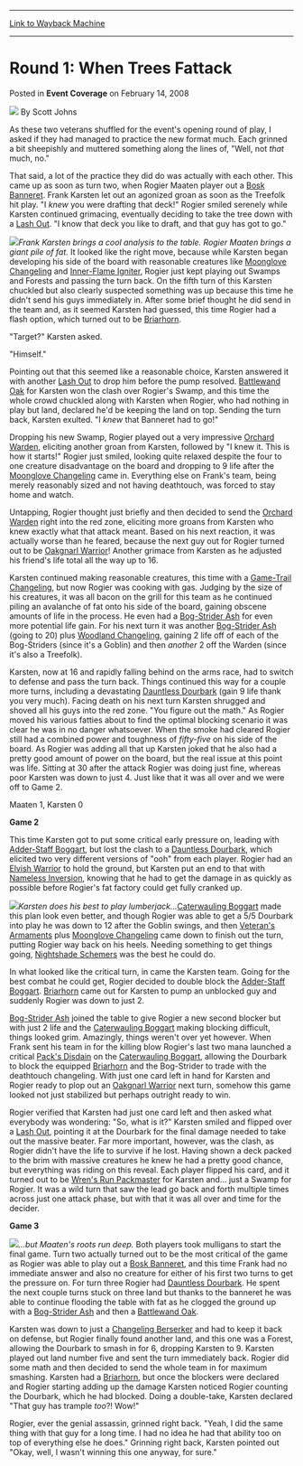 
---
[Link to Wayback Machine](https://web.archive.org/web/20171031020725/https://magic.wizards.com/en/articles/archive/event-coverage/round-1-when-trees-fattack-2008-02-14)

[_metadata_:author]:- "Scott Johns"
[_metadata_:description]:- "As these two veterans shuffled for the event's opening round of play, I asked if they had managed to practice the new format much. Each grinned a bit sheepishly and muttered something along the lines of, `Well, not that much, no.`"
[_metadata_:generator]:- "Drupal 7 (http://drupal.org)"
[_metadata_:node]:- "582866"
[_metadata_:publish_date]:- "2008-02-14"
[_metadata_:source]:- "div-main-content"
[_metadata_:title]:- "Round 1: When Trees Fattack"
[_metadata_:wayback_capture_timestamp]:- "2017-10-31 02:07:25"
[_metadata_:wayback_raw_url]:- "https://web.archive.org/web/20171031020725id_/https://magic.wizards.com/en/articles/archive/event-coverage/round-1-when-trees-fattack-2008-02-14"
[_metadata_:wayback_url]:- "https://magic.wizards.com/en/articles/archive/event-coverage/round-1-when-trees-fattack-2008-02-14"
---


Round 1: When Trees Fattack
===========================



 Posted in **Event Coverage**
 on February 14, 2008 






![](https://media.magic.wizards.com/styles/auth_small/public/images/person/authorpic_scottjohns.jpg)
By Scott Johns











As these two veterans shuffled for the event's opening round of play, I asked if they had managed to practice the new format much. Each grinned a bit sheepishly and muttered something along the lines of, "Well, not *that* much, no." 


That said, a lot of the practice they did do was actually with each other. This came up as soon as turn two, when Rogier Maaten player out a [Bosk Banneret](http://gatherer.wizards.com/Pages/Card/Details.aspx?name=Bosk+Banneret). Frank Karsten let out an agonized groan as soon as the Treefolk hit play. "I *knew* you were drafting that deck!" Rogier smiled serenely while Karsten continued grimacing, eventually deciding to take the tree down with a [Lash Out](http://gatherer.wizards.com/Pages/Card/Details.aspx?name=Lash+Out). "I know that deck you like to draft, and that guy has got to go."


![](https://media.magic.wizards.com/image_legacy_migration/sideboard/images/ptkl08/r1_karsten_maaten.jpg)*Frank Karsten brings a cool analysis to the table. Rogier Maaten brings a giant pile of fat.* It looked like the right move, because while Karsten began developing his side of the board with reasonable creatures like [Moonglove Changeling](http://gatherer.wizards.com/Pages/Card/Details.aspx?name=Moonglove+Changeling) and [Inner-Flame Igniter](http://gatherer.wizards.com/Pages/Card/Details.aspx?name=Inner-Flame+Igniter), Rogier just kept playing out Swamps and Forests and passing the turn back. On the fifth turn of this Karsten chuckled but also clearly suspected something was up because this time he didn't send his guys immediately in. After some brief thought he did send in the team and, as it seemed Karsten had guessed, this time Rogier had a flash option, which turned out to be [Briarhorn](http://gatherer.wizards.com/Pages/Card/Details.aspx?name=Briarhorn). 


"Target?" Karsten asked.


"Himself." 


Pointing out that this seemed like a reasonable choice, Karsten answered it with another [Lash Out](http://gatherer.wizards.com/Pages/Card/Details.aspx?name=Lash+Out) to drop him before the pump resolved. [Battlewand Oak](http://gatherer.wizards.com/Pages/Card/Details.aspx?name=Battlewand+Oak) for Karsten won the clash over Rogier's Swamp, and this time the whole crowd chuckled along with Karsten when Rogier, who had nothing in play but land, declared he'd be keeping the land on top. Sending the turn back, Karsten exulted. "I *knew* that Banneret had to go!"


Dropping his new Swamp, Rogier played out a very impressive [Orchard Warden](http://gatherer.wizards.com/Pages/Card/Details.aspx?name=Orchard+Warden), eliciting another groan from Karsten, followed by "I knew it. This is how it starts!" Rogier just smiled, looking quite relaxed despite the four to one creature disadvantage on the board and dropping to 9 life after the [Moonglove Changeling](http://gatherer.wizards.com/Pages/Card/Details.aspx?name=Moonglove+Changeling) came in. Everything else on Frank's team, being merely reasonably sized and not having deathtouch, was forced to stay home and watch. 


Untapping, Rogier thought just briefly and then decided to send the [Orchard Warden](http://gatherer.wizards.com/Pages/Card/Details.aspx?name=Orchard+Warden) right into the red zone, eliciting more groans from Karsten who knew exactly what that attack meant. Based on his next reaction, it was actually worse than he feared, because the next guy out for Rogier turned out to be [Oakgnarl Warrior](http://gatherer.wizards.com/Pages/Card/Details.aspx?name=Oakgnarl+Warrior)! Another grimace from Karsten as he adjusted his friend's life total all the way up to 16. 


Karsten continued making reasonable creatures, this time with a [Game-Trail Changeling](http://gatherer.wizards.com/Pages/Card/Details.aspx?name=Game-Trail+Changeling), but now Rogier was cooking with gas. Judging by the size of his creatures, it was all bacon on the grill for this team as he continued piling an avalanche of fat onto his side of the board, gaining obscene amounts of life in the process. He even had a [Bog-Strider Ash](http://gatherer.wizards.com/Pages/Card/Details.aspx?name=Bog-Strider+Ash) for even more potential life gain. For his next turn it was another [Bog-Strider Ash](http://gatherer.wizards.com/Pages/Card/Details.aspx?name=Bog-Strider+Ash) (going to 20) plus [Woodland Changeling](http://gatherer.wizards.com/Pages/Card/Details.aspx?name=Woodland+Changeling), gaining 2 life off of each of the Bog-Striders (since it's a Goblin) and then *another* 2 off the Warden (since it's also a Treefolk). 


Karsten, now at 16 and rapidly falling behind on the arms race, had to switch to defense and pass the turn back. Things continued this way for a couple more turns, including a devastating [Dauntless Dourbark](http://gatherer.wizards.com/Pages/Card/Details.aspx?name=Dauntless+Dourbark) (gain 9 life thank you very much). Facing death on his next turn Karsten shrugged and shoved all his guys into the red zone. "You figure out the math." As Rogier moved his various fatties about to find the optimal blocking scenario it was clear he was in no danger whatsoever. When the smoke had cleared Rogier still had a combined power and toughness of *fifty-five* on his side of the board. As Rogier was adding all that up Karsten joked that he also had a pretty good amount of power on the board, but the real issue at this point was life. Sitting at 30 after the attack Rogier was doing just fine, whereas poor Karsten was down to just 4. Just like that it was all over and we were off to Game 2. 


Maaten 1, Karsten 0


**Game 2**


This time Karsten got to put some critical early pressure on, leading with [Adder-Staff Boggart](http://gatherer.wizards.com/Pages/Card/Details.aspx?name=Adder-Staff+Boggart), but lost the clash to a [Dauntless Dourbark](http://gatherer.wizards.com/Pages/Card/Details.aspx?name=Dauntless+Dourbark), which elicited two very different versions of "ooh" from each player. Rogier had an [Elvish Warrior](http://gatherer.wizards.com/Pages/Card/Details.aspx?name=Elvish+Warrior) to hold the ground, but Karsten put an end to that with [Nameless Inversion](http://gatherer.wizards.com/Pages/Card/Details.aspx?name=Nameless+Inversion), knowing that he had to get the damage in as quickly as possible before Rogier's fat factory could get fully cranked up. 


![](https://media.magic.wizards.com/image_legacy_migration/sideboard/images/ptkl08/r1_karsten.jpg)*Karsten does his best to play lumberjack...*[Caterwauling Boggart](http://gatherer.wizards.com/Pages/Card/Details.aspx?name=Caterwauling+Boggart) made this plan look even better, and though Rogier was able to get a 5/5 Dourbark into play he was down to 12 after the Goblin swings, and then [Veteran's Armaments](http://gatherer.wizards.com/Pages/Card/Details.aspx?name=Veteran%27s+Armaments) plus [Moonglove Changeling](http://gatherer.wizards.com/Pages/Card/Details.aspx?name=Moonglove+Changeling) came down to finish out the turn, putting Rogier way back on his heels. Needing something to get things going, [Nightshade Schemers](http://gatherer.wizards.com/Pages/Card/Details.aspx?name=Nightshade+Schemers) was the best he could do. 


In what looked like the critical turn, in came the Karsten team. Going for the best combat he could get, Rogier decided to double block the [Adder-Staff Boggart](http://gatherer.wizards.com/Pages/Card/Details.aspx?name=Adder-Staff+Boggart). [Briarhorn](http://gatherer.wizards.com/Pages/Card/Details.aspx?name=Briarhorn) came out for Karsten to pump an unblocked guy and suddenly Rogier was down to just 2. 


[Bog-Strider Ash](http://gatherer.wizards.com/Pages/Card/Details.aspx?name=Bog-Strider+Ash) joined the table to give Rogier a new second blocker but with just 2 life and the [Caterwauling Boggart](http://gatherer.wizards.com/Pages/Card/Details.aspx?name=Caterwauling+Boggart) making blocking difficult, things looked grim. Amazingly, things weren't over yet however. When Frank sent his team in for the killing blow Rogier's last two mana launched a critical [Pack's Disdain](http://gatherer.wizards.com/Pages/Card/Details.aspx?name=Pack%27s+Disdain) on the [Caterwauling Boggart](http://gatherer.wizards.com/Pages/Card/Details.aspx?name=Caterwauling+Boggart), allowing the Dourbark to block the equipped [Briarhorn](http://gatherer.wizards.com/Pages/Card/Details.aspx?name=Briarhorn) and the Bog-Strider to trade with the deathtouch changeling. With just one card left in hand for Karsten and Rogier ready to plop out an [Oakgnarl Warrior](http://gatherer.wizards.com/Pages/Card/Details.aspx?name=Oakgnarl+Warrior) next turn, somehow this game looked not just stabilized but perhaps outright ready to win. 


Rogier verified that Karsten had just one card left and then asked what everybody was wondering: "So, what is it?" Karsten smiled and flipped over a [Lash Out](http://gatherer.wizards.com/Pages/Card/Details.aspx?name=Lash+Out), pointing it at the Dourbark for the final damage needed to take out the massive beater. Far more important, however, was the clash, as Rogier didn't have the life to survive if he lost. Having shown a deck packed to the brim with massive creatures he knew he had a pretty good chance, but everything was riding on this reveal. Each player flipped his card, and it turned out to be [Wren's Run Packmaster](http://gatherer.wizards.com/Pages/Card/Details.aspx?name=Wren%27s+Run+Packmaster) for Karsten and... just a Swamp for Rogier. It was a wild turn that saw the lead go back and forth multiple times across just one attack phase, but with that it was all over and time for the decider. 


**Game 3**


![](https://media.magic.wizards.com/image_legacy_migration/sideboard/images/ptkl08/r1_maaten.jpg)*...but Maaten's roots run deep.* Both players took mulligans to start the final game. Turn two actually turned out to be the most critical of the game as Rogier was able to play out a [Bosk Banneret](http://gatherer.wizards.com/Pages/Card/Details.aspx?name=Bosk+Banneret), and this time Frank had no immediate answer and also no creature for either of his first two turns to get the pressure on. For turn three Rogier had [Dauntless Dourbark](http://gatherer.wizards.com/Pages/Card/Details.aspx?name=Dauntless+Dourbark). He spent the next couple turns stuck on three land but thanks to the banneret he was able to continue flooding the table with fat as he clogged the ground up with a [Bog-Strider Ash](http://gatherer.wizards.com/Pages/Card/Details.aspx?name=Bog-Strider+Ash) and then a [Battlewand Oak](http://gatherer.wizards.com/Pages/Card/Details.aspx?name=Battlewand+Oak). 


Karsten was down to just a [Changeling Berserker](http://gatherer.wizards.com/Pages/Card/Details.aspx?name=Changeling+Berserker) and had to keep it back on defense, but Rogier finally found another land, and this one was a Forest, allowing the Dourbark to smash in for 6, dropping Karsten to 9. Karsten played out land number five and sent the turn immediately back. Rogier did some math and then decided to send the whole team in for maximum smashing. Karsten had a [Briarhorn](http://gatherer.wizards.com/Pages/Card/Details.aspx?name=Briarhorn), but once the blockers were declared and Rogier starting adding up the damage Karsten noticed Rogier counting the Dourbark, which he had blocked. Doing a double-take, Karsten declared "That guy has trample *too*?! Wow!" 


Rogier, ever the genial assassin, grinned right back. "Yeah, I did the same thing with that guy for a long time. I had no idea he had that ability too on top of everything else he does." Grinning right back, Karsten pointed out "Okay, well, I wasn't winning this one anyway, for sure." 








